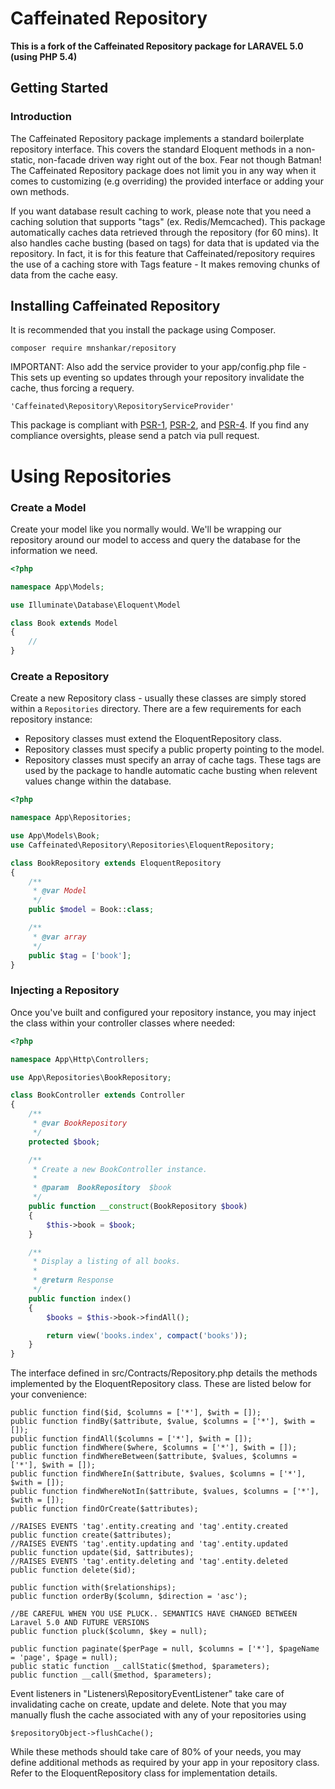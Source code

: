 # Caffeinated Repository
**This is a fork of the Caffeinated Repository package for LARAVEL 5.0 (using PHP 5.4)**

## Getting Started

### Introduction
The Caffeinated Repository package implements a standard boilerplate repository interface. This covers the standard Eloquent methods in a non-static, non-facade driven way right out of the box. Fear not though Batman! The Caffeinated Repository package does not limit you in any way when it comes to customizing (e.g overriding) the provided interface or adding your own methods.

If you want database result caching to work, please note that you need a caching solution that supports "tags" (ex. Redis/Memcached). This package automatically caches data retrieved through the repository (for 60 mins). It also handles cache busting (based on tags) for data that is updated via the repository. In fact, it is for this feature that Caffeinated/repository requires the use of a caching store with Tags feature - It makes removing chunks of data from the cache easy.

## Installing Caffeinated Repository
It is recommended that you install the package using Composer.

```
composer require mnshankar/repository
```
IMPORTANT: Also add the service provider to your app/config.php file - This sets up eventing so updates through your repository invalidate the cache, thus forcing a requery.
 ```
 'Caffeinated\Repository\RepositoryServiceProvider'
 ```

This package is compliant with [PSR-1](https://github.com/php-fig/fig-standards/blob/master/accepted/PSR-1-basic-coding-standard.md), [PSR-2](https://github.com/php-fig/fig-standards/blob/master/accepted/PSR-2-coding-style-guide.md), and [PSR-4](https://github.com/php-fig/fig-standards/blob/master/accepted/PSR-4-autoloader.md). If you find any compliance oversights, please send a patch via pull request.

# Using Repositories

### Create a Model
Create your model like you normally would. We'll be wrapping our repository around our model to access and query the database for the information we need.

```php
<?php

namespace App\Models;

use Illuminate\Database\Eloquent\Model

class Book extends Model
{
    //
}
```

### Create a Repository
Create a new Repository class - usually these classes are simply stored within a `Repositories` directory. There are a few requirements for each repository instance:

- Repository classes must extend the EloquentRepository class.
- Repository classes must specify a public property pointing to the model.
- Repository classes must specify an array of cache tags. These tags are used by the package to handle automatic cache busting when relevent values change within the database.

```php
<?php

namespace App\Repositories;

use App\Models\Book;
use Caffeinated\Repository\Repositories\EloquentRepository;

class BookRepository extends EloquentRepository
{
    /**
     * @var Model
     */
    public $model = Book::class;

    /**
     * @var array
     */
    public $tag = ['book'];
}
```

### Injecting a Repository
Once you've built and configured your repository instance, you may inject the class within your controller classes where needed:

```php
<?php

namespace App\Http\Controllers;

use App\Repositories\BookRepository;

class BookController extends Controller
{
    /**
     * @var BookRepository
     */
    protected $book;

    /**
     * Create a new BookController instance.
     *
     * @param  BookRepository  $book
     */
    public function __construct(BookRepository $book)
    {
        $this->book = $book;
    }

    /**
     * Display a listing of all books.
     *
     * @return Response
     */
    public function index()
    {
        $books = $this->book->findAll();

        return view('books.index', compact('books'));
    }
}
```
The interface defined in src/Contracts/Repository.php details the methods implemented by the EloquentRepository class. These are listed below for your convenience:
```
public function find($id, $columns = ['*'], $with = []);
public function findBy($attribute, $value, $columns = ['*'], $with = []);
public function findAll($columns = ['*'], $with = []);
public function findWhere($where, $columns = ['*'], $with = []);
public function findWhereBetween($attribute, $values, $columns = ['*'], $with = []);
public function findWhereIn($attribute, $values, $columns = ['*'], $with = []);
public function findWhereNotIn($attribute, $values, $columns = ['*'], $with = []);
public function findOrCreate($attributes);

//RAISES EVENTS 'tag'.entity.creating and 'tag'.entity.created 
public function create($attributes);
//RAISES EVENTS 'tag'.entity.updating and 'tag'.entity.updated
public function update($id, $attributes);
//RAISES EVENTS 'tag'.entity.deleting and 'tag'.entity.deleted
public function delete($id);

public function with($relationships);
public function orderBy($column, $direction = 'asc');

//BE CAREFUL WHEN YOU USE PLUCK.. SEMANTICS HAVE CHANGED BETWEEN Laravel 5.0 AND FUTURE VERSIONS
public function pluck($column, $key = null);

public function paginate($perPage = null, $columns = ['*'], $pageName = 'page', $page = null);
public static function __callStatic($method, $parameters);
public function __call($method, $parameters);
```

Event listeners in "Listeners\RepositoryEventListener" take care of invalidating cache on create, update and delete.
Note that you may manually flush the cache associated with any of your repositories using
```
$repositoryObject->flushCache();
```

While these methods should take care of 80% of your needs, you may define additional methods as required by your app in your repository class.
Refer to the EloquentRepository class for implementation details.

